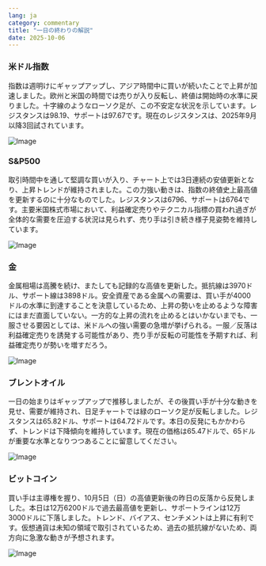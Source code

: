 ```yaml
---
lang: ja
category: commentary
title: "一日の終わりの解説"
date: 2025-10-06
---
```


### 米ドル指数

指数は週明けにギャップアップし、アジア時間中に買いが続いたことで上昇が加速しました。欧州と米国の時間では売りが入り反転し、終値は開始時の水準に戻りました。十字線のようなローソク足が、この不安定な状況を示しています。レジスタンスは98.19、サポートは97.67です。現在のレジスタンスは、2025年9月以降3回試されています。

![Image](https://markleighedu.github.io/img/Oct-2025/06-Oct-2025/usdindex.jpg)

### S&P500

取引時間中を通して堅調な買いが入り、チャート上では3日連続の安値更新となり、上昇トレンドが維持されました。この力強い動きは、指数の終値史上最高値を更新するのに十分なものでした。レジスタンスは6796、サポートは6764です。主要米国株式市場において、利益確定売りやテクニカル指標の買われ過ぎが全体的な需要を圧迫する状況は見られず、売り手は引き続き様子見姿勢を維持しています。

![Image](https://markleighedu.github.io/img/Oct-2025/06-Oct-2025/sp500.jpg)

### 金

金属相場は高騰を続け、またしても記録的な高値を更新した。抵抗線は3970ドル、サポート線は3898ドル。安全資産である金属への需要は、買い手が4000ドルの水準に到達することを決意しているため、上昇の勢いを止めるような障害にはまだ直面していない。一方的な上昇の流れを止めるとはいかないまでも、一服させる要因としては、米ドルへの強い需要の急増が挙げられる。一服／反落は利益確定売りを誘発する可能性があり、売り手が反転の可能性を予期すれば、利益確定売りが勢いを増すだろう。

![Image](https://markleighedu.github.io/img/Oct-2025/06-Oct-2025/gold.jpg)

### ブレントオイル

一日の始まりはギャップアップで推移しましたが、その後買い手が十分な動きを見せ、需要が維持され、日足チャートでは緑のローソク足が反転しました。レジスタンスは65.82ドル、サポートは64.72ドルです。本日の反発にもかかわらず、トレンドは下降傾向を維持しています。現在の価格は65.47ドルで、65ドルが重要な水準となりつつあることに留意してください。

![Image](https://markleighedu.github.io/img/Oct-2025/06-Oct-2025/brentoil.jpg)

### ビットコイン

買い手は主導権を握り、10月5日（日）の高値更新後の昨日の反落から反発しました。本日は12万6200ドルで過去最高値を更新し、サポートラインは12万3000ドルに下落しました。トレンド、バイアス、センチメントは上昇に有利です。仮想通貨は未知の領域で取引されているため、過去の抵抗線がないため、両方向に急激な動きが予想されます。

![Image](https://markleighedu.github.io/img/Oct-2025/06-Oct-2025/bitcoin.jpg)

